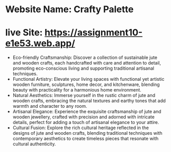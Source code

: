 # Website Name: Crafty Palette

# live Site: https://assignment10-e1e53.web.app/



- Eco-friendly Craftsmanship: Discover a collection of sustainable jute and wooden crafts, each handcrafted with care and attention to detail, promoting eco-conscious living and supporting traditional artisanal techniques.
- Functional Artistry: Elevate your living spaces with functional yet artistic wooden furniture, sculptures, home decor, and kitchenware, blending beauty with practicality for a harmonious home environment.
- Natural Aesthetics: Immerse yourself in the rustic charm of jute and wooden crafts, embracing the natural textures and earthy tones that add warmth and character to any room.
- Artisanal Elegance: Experience the exquisite craftsmanship of jute and wooden jewellery, crafted with precision and adorned with intricate details, perfect for adding a touch of artisanal elegance to your attire.
- Cultural Fusion: Explore the rich cultural heritage reflected in the designs of jute and wooden crafts, blending traditional techniques with contemporary aesthetics to create timeless pieces that resonate with cultural authenticity.

